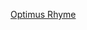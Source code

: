 ---
layout: post
wordpress_id: 706
wordpress_url: http://noesbueno.com/archives/706
date: '2010-07-06 17:00:28 -0500'
date_gmt: '2010-07-06 22:00:28 -0500'
body: |
  <p><a href="http://www.epicponyz.com/2010/07/optimus-rhyme.html">Optimus Rhyme</a></p>
---